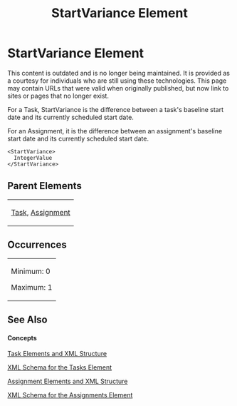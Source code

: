 ﻿---
title: StartVariance Element
TOCTitle: StartVariance Element
ms:assetid: 8f215245-9c2b-470e-b998-9ee79391f237
ms:mtpsurl: https://msdn.microsoft.com/en-us/library/Bb968588(v=office.12)
ms:contentKeyID: 13188279
ms.date: 05/05/2014
mtps_version: v=office.12
f1_keywords:
- StartVariance element
---

# StartVariance Element

This content is outdated and is no longer being maintained. It is provided as a courtesy for individuals who are still using these technologies. This page may contain URLs that were valid when originally published, but now link to sites or pages that no longer exist.

For a Task, StartVariance is the difference between a task's baseline start date and its currently scheduled start date.

For an Assignment, it is the difference between an assignment's baseline start date and its currently scheduled start date.

    <StartVariance>
      IntegerValue
    </StartVariance>

## Parent Elements

<table>
<colgroup>
<col style="width: 100%" />
</colgroup>
<tbody>
<tr class="odd">
<td><p><a href="bb968487(v=office.12).md">Task</a>, <a href="bb968611(v=office.12).md">Assignment</a></p></td>
</tr>
</tbody>
</table>

## Occurrences

<table>
<colgroup>
<col style="width: 100%" />
</colgroup>
<tbody>
<tr class="odd">
<td><p>Minimum: 0</p>
<p>Maximum: 1</p></td>
</tr>
</tbody>
</table>

## See Also

#### Concepts

[Task Elements and XML Structure](bb968475\(v=office.12\).md)

[XML Schema for the Tasks Element](bb968415\(v=office.12\).md)

[Assignment Elements and XML Structure](bb968738\(v=office.12\).md)

[XML Schema for the Assignments Element](bb968414\(v=office.12\).md)

